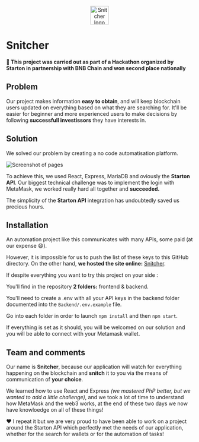 <p align="center">
  <img width="50" height="50" alt="Snitcher logo" src="https://github.com/socialeonet/HackatonStarton/blob/main/assets/logo.png">
</p>

# Snitcher

**🥈 This project was carried out as part of a Hackathon organized by Starton in partnership with BNB Chain and won second place nationally**

## Problem

Our project makes information **easy to obtain**, and will keep blockchain users updated on everything based on what they are searching for. It'll be easier for beginner and more experienced users to make decisions by following **successfull investissors** they have interests in.

## Solution
We solved our problem by creating a no code automatisation platform.

![Screenshot of pages](https://raw.githubusercontent.com/socialeonet/HackatonStarton/main/assets/Screenshots.png)

To achieve this, we used React, Express, MariaDB and oviously the **Starton API**. Our biggest technical challenge was to implement the login with MetaMask, we worked really hard all together and **succeeded.**

The simplicity of the **Starton API** integration has undoubtedly saved us precious hours.

## Installation

An automation project like this communicates with many APIs, some paid (at our expense 😄).

However, it is impossible for us to push the list of these keys to this GitHub directory. On the other hand, **we hosted the site online:** [Snitcher](https://snitcher.socialeo.net).

If despite everything you want to try this project on your side :

You'll find in the repository **2 folders:** frontend & backend.

You'll need to create a .env with all your API keys in the backend folder documented into the `Backend/.env.example` file.

Go into each folder in order to launch `npm install` and then `npm start`.

If everything is set as it should, you will be welcomed on our solution and you will be able to connect with your Metamask wallet.

## Team and comments

Our name is **Snitcher**, because our application will watch for everything happening on the blockchain and **snitch** it to you via the means of communication of **your choice**.

We learned how to use React and Express _(we mastered PhP better, but we wanted to add a little challenge)_, and we took a lot of time to understand how MetaMask and the web3 works, at the end of these two days we now have knowloedge on all of these things!

❤️ I repeat it but we are very proud to have been able to work on a project around the Starton API which perfectly met the needs of our application, whether for the search for wallets or for the automation of tasks!
